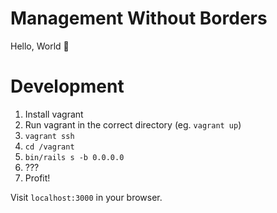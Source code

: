 # Management Without Borders

Hello, World :tada:

# Development

1. Install vagrant
2. Run vagrant in the correct directory (eg. `vagrant up`)
3. `vagrant ssh`
4. `cd /vagrant`
5. `bin/rails s -b 0.0.0.0`
6. ???
7. Profit!

Visit `localhost:3000` in your browser. 
